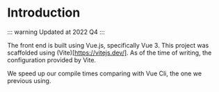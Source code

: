 # Introduction


::: warning 
Updated at 2022 Q4
:::

The front end is built using Vue.js, specifically Vue 3. This project was scaffolded using (Vite)[https://vitejs.dev/].
As of the time of writing, the configuration provided by Vite.

We speed up our compile times comparing with Vue Cli, the one we previous using.
